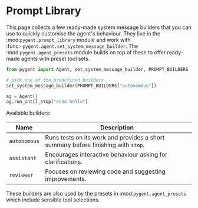 # Prompt Library

This page collects a few ready-made system message builders that you can use
to quickly customise the agent's behaviour. They live in the
:mod:`pygent.prompt_library` module and work with
:func:`~pygent.agent.set_system_message_builder`. The
:mod:`pygent.agent_presets` module builds on top of these to offer ready-made
agents with preset tool sets.

```python
from pygent import Agent, set_system_message_builder, PROMPT_BUILDERS

# pick one of the predefined builders
set_system_message_builder(PROMPT_BUILDERS["autonomous"])

ag = Agent()
ag.run_until_stop("echo hello")
```

Available builders:

| Name | Description |
| --- | --- |
| ``autonomous`` | Runs tests on its work and provides a short summary before finishing with ``stop``. |
| ``assistant`` | Encourages interactive behaviour asking for clarifications. |
| ``reviewer`` | Focuses on reviewing code and suggesting improvements. |

These builders are also used by the presets in
:mod:`pygent.agent_presets` which include sensible tool selections.

